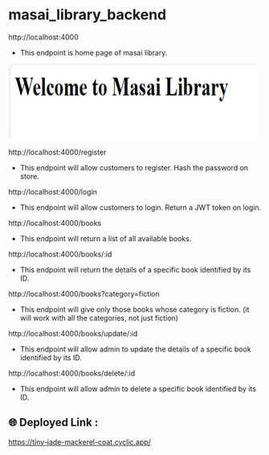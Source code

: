 # masai_library_backend

http://localhost:4000
* This endpoint is home page of masai library.
<img width="500" height="150" alt="homePage" src="/image/homepage.png">

http://localhost:4000/register 
* This endpoint will allow customers to register. Hash the password on store.

http://localhost:4000/login
* This endpoint will allow customers to login. Return a JWT token on login.

http://localhost:4000/books
* This endpoint will return a list of all available books.

http://localhost:4000/books/:id
* This endpoint will return the details of a specific book identified by its ID.

http://localhost:4000/books?category=fiction
* This endpoint will give only those books whose category is fiction. (it will work with all the categories, not just fiction)

http://localhost:4000/books/update/:id
* This endpoint will allow admin to update the details of a specific book identified by its ID.

http://localhost:4000/books/delete/:id
* This endpoint will allow admin to delete a specific book identified by its ID. 

## 🌐 Deployed Link : 
https://tiny-jade-mackerel-coat.cyclic.app/